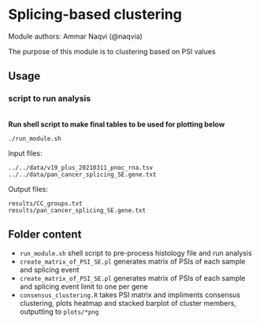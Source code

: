 # Splicing-based clustering

Module authors: Ammar Naqvi (@naqvia)

The purpose of this module is to clustering based on PSI values

## Usage
### script to run analysis
<br>**Run shell script to make final tables to be used for plotting below**
```
./run_module.sh
```
Input files:
```
../../data/v19_plus_20210311_pnoc_rna.tsv
../../data/pan_cancer_splicing_SE.gene.txt

```

Output files:
```
results/CC_groups.txt
results/pan_cancer_splicing_SE.gene.txt
```

## Folder content
* `run_module.sh` shell script to pre-process histology file and run analysis
* `create_matrix_of_PSI_SE.pl` generates matrix of PSIs of each sample and splicing event
* `create_matrix_of_PSI_SE.pl` generates matrix of PSIs of each sample and splicing event limit to one per gene
* `consensus_clustering.R` takes PSI matrix and impliments consensus clustering, plots heatmap and stacked barplot of cluster members, outputting to `plots/*png`
